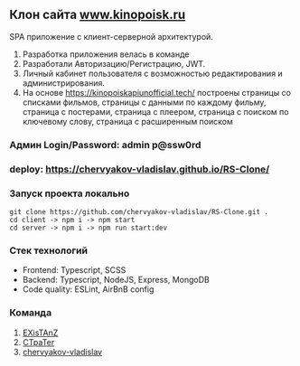 ## Клон сайта www.kinopoisk.ru

SPA приложение с клиент-серверной архитектурой.
1. Разработка приложения велась в команде
2. Разработали Авторизацию/Регистрацию, JWT.
3. Личный кабинет пользователя с возможностью редактирования и администрирования.
4. На основе https://kinopoiskapiunofficial.tech/ построены страницы со списками фильмов, страницы с данными по каждому фильму, страница с постерами, страница с плеером, страница с поиском по ключевому слову, страница с расширенным поиском


### Админ Login/Password: admin p@ssw0rd

### deploy: https://chervyakov-vladislav.github.io/RS-Clone/



### Запуск проекта локально
```
git clone https://github.com/chervyakov-vladislav/RS-Clone.git .
cd client -> npm i -> npm start
cd server -> npm i -> npm run start:dev
```


### Стек технологий
- Frontend: Typescript, SCSS
- Backend: Typescript, NodeJS, Express, MongoDB
- Code quality: ESLint, AirBnB config

### Команда

1. <a href="https://github.com/EXisTAnZ" target="_blank">EXisTAnZ</a>
2. <a href="https://github.com/CTpaTer" target="_blank">CTpaTer</a>
3. <a href="https://github.com/chervyakov-vladislav" target="_blank">chervyakov-vladislav</a>